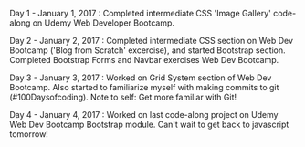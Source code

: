 Day 1 - January 1, 2017 : 
  Completed intermediate CSS 'Image Gallery' code-along on Udemy Web Developer Bootcamp. 
  
Day 2 - January 2, 2017 :
  Completed intermediate CSS section on Web Dev Bootcamp ('Blog from Scratch' excercise), and started Bootstrap section. Completed Bootstrap Forms and Navbar exercises Web Dev Bootcamp.
  
  Day 3 - January 3, 2017 :
    Worked on Grid System section of Web Dev Bootcamp. Also started to familiarize myself with making commits to git (#100Daysofcoding). Note to self: Get more familiar with Git!
    
  Day 4 - January 4, 2017 :
    Worked on last code-along project on Udemy Web Dev Bootcamp Bootstrap module. Can't wait to get back to javascript tomorrow!
